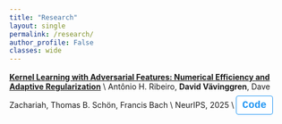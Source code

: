 ```yaml
---
title: "Research"
layout: single
permalink: /research/
author_profile: False
classes: wide
---
```


<div style="margin-top: 1rem;"></div>

**[Kernel Learning with Adversarial Features: Numerical Efficiency and Adaptive Regularization](https://arxiv.org/abs/2510.20883)** \\
Antônio H. Ribeiro, **David Vävinggren**, Dave Zachariah, Thomas B. Schön, Francis Bach \\
NeurIPS, 2025 \\
<a href="https://github.com/antonior92/adversarial_training_kernel" style="
    color: #2196F3;
    border: 1px solid #2196F3;
    background-color: white;
    padding: 6px 10px;
    text-align: center;
    text-decoration: none;
    display: inline-block;
    border-radius: 4px; 
    font-size: 18px;
    margin-top: 8px;
    margin-left: 0px; 
    font-family: 'Courier New', Courier, monospace;
    font-weight: bold;
">Code</a>
